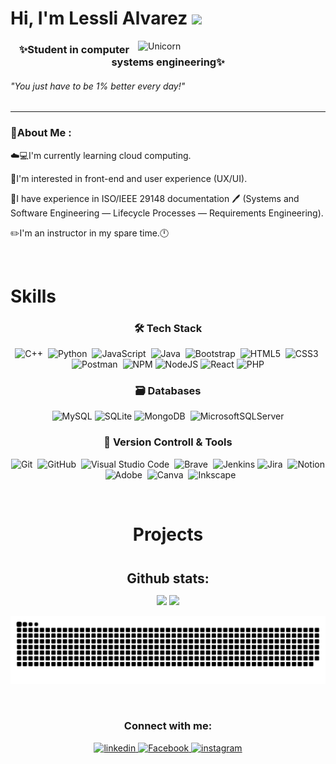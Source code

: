

<h1 aling="center"> Hi, I'm Lessli Alvarez <img src="https://media.giphy.com/media/ObNTw8Uzwy6KQ/giphy.gif" width="35"></h1>
 <img align="right" width=300px alt="Unicorn" src="https://media1.giphy.com/media/v1.Y2lkPTc5MGI3NjExa3h5dnNieXc0c3RsNGVibW1ueXZwYnJjaGVyOGg3bHExY3VwNnRuYiZlcD12MV9pbnRlcm5hbF9naWZfYnlfaWQmY3Q9Zw/LSKHkpRJySs5W81D7B/giphy.gif" />

 <h3 align="center">✨Student in computer systems engineering✨</h3>

  <span>
    <h6 align="left">"<em>You just have to be 1% better every day!</em>"
    </h6>
</span>
  <hr>

<div align="left">
  
 <h3 align="left">💫About Me :</h3>
 
☁️💻I'm currently learning cloud computing.

🎨I'm interested in front-end and user experience (UX/UI).

📖I have experience in ISO/IEEE 29148 documentation 🖊️ (Systems and Software Engineering — Lifecycle Processes — Requirements Engineering).

✏️I'm an instructor in my spare time.🕛

</div>
<br>
<div align="left">
<h1>Skills</h1>
</div>

<div align="Center">
<h3>🛠 Tech Stack</h3>

![C++](https://img.shields.io/badge/c++-%2300599C.svg?style=for-the-badge&logo=c%2B%2B&logoColor=white)&nbsp;
![Python](https://img.shields.io/badge/python-3670A0?style=for-the-badge&logo=python&logoColor=ffdd54)&nbsp;
![JavaScript](https://img.shields.io/badge/javascript-%23323330.svg?style=for-the-badge&logo=javascript&logoColor=%23F7DF1E)&nbsp;
![Java](https://img.shields.io/badge/java-%23ED8B00.svg?style=for-the-badge&logo=java&logoColor=white)&nbsp;
![Bootstrap](https://img.shields.io/badge/bootstrap-%23563D7C.svg?style=for-the-badge&logo=bootstrap&logoColor=white)&nbsp;
![HTML5](https://img.shields.io/badge/html5-%23E34F26.svg?style=for-the-badge&logo=html5&logoColor=white)&nbsp;
![CSS3](https://img.shields.io/badge/css3-%231572B6.svg?style=for-the-badge&logo=css3&logoColor=white)&nbsp;
![Postman](https://img.shields.io/badge/Postman-FF6C37?style=for-the-badge&logo=postman&logoColor=white)&nbsp;
![NPM](https://img.shields.io/badge/NPM-%23CB3837.svg?style=for-the-badge&logo=npm&logoColor=white)
![NodeJS](https://img.shields.io/badge/node.js-6DA55F?style=for-the-badge&logo=node.js&logoColor=white)
![React](https://img.shields.io/badge/react-%2320232a.svg?style=for-the-badge&logo=react&logoColor=%2361DAFB)
![PHP](https://img.shields.io/badge/php-%23777BB4.svg?style=for-the-badge&logo=php&logoColor=white)


<h3> 🗃 Databases </h3>

![MySQL](https://img.shields.io/badge/mysql-4479A1.svg?style=for-the-badge&logo=mysql&logoColor=white)
![SQLite](https://img.shields.io/badge/sqlite-%2307405e.svg?style=for-the-badge&logo=sqlite&logoColor=white)
![MongoDB](https://img.shields.io/badge/MongoDB-%234ea94b.svg?style=for-the-badge&logo=mongodb&logoColor=white)&nbsp;
![MicrosoftSQLServer](https://img.shields.io/badge/Microsoft%20SQL%20Server-CC2927?style=for-the-badge&logo=microsoft%20sql%20server&logoColor=white)




<h3>🧰 Version Controll & Tools </h3>

![Git](https://img.shields.io/badge/git-%23F05033.svg?style=for-the-badge&logo=git&logoColor=white)&nbsp;
![GitHub](https://img.shields.io/badge/github-%23121011.svg?style=for-the-badge&logo=github&logoColor=white)&nbsp;
![Visual Studio Code](https://img.shields.io/badge/Visual%20Studio%20Code-0078d7.svg?style=for-the-badge&logo=visual-studio-code&logoColor=white)&nbsp;
![Brave](https://img.shields.io/badge/Brave-FB542B?style=for-the-badge&logo=Brave&logoColor=white)&nbsp;
![Jenkins](https://img.shields.io/badge/jenkins-%232C5263.svg?style=for-the-badge&logo=jenkins&logoColor=white)
![Jira](https://img.shields.io/badge/jira-%230A0FFF.svg?style=for-the-badge&logo=jira&logoColor=white)&nbsp;
![Notion](https://img.shields.io/badge/Notion-%23000000.svg?style=for-the-badge&logo=notion&logoColor=white)&nbsp;
![Adobe](https://img.shields.io/badge/adobe-%23FF0000.svg?style=for-the-badge&logo=adobe&logoColor=white)&nbsp;
![Canva](https://img.shields.io/badge/Canva-%2300C4CC.svg?style=for-the-badge&logo=Canva&logoColor=white)&nbsp;
![Inkscape](https://img.shields.io/badge/Inkscape-e0e0e0?style=for-the-badge&logo=inkscape&logoColor=080A13)


</div>

<br>
<div align="Center">
<h1>Projects</h1>
</div>
<div align="Center">

</div>

<br>

<div align="center">
<h2 align="center" style="margin: 5px 10px;">Github stats:</h2> 

[![](https://github-readme-stats.vercel.app/api?username=Lesslibls&show_icons=true&theme=tokyonight&hide_border=true&locale=en)](https://github.com/Lesslibls)
[![](https://github-readme-streak-stats.herokuapp.com/?user=Lesslibls&theme=material-palenight)](https://github.com/Lesslibls)
</div>


  <p align="center">
  <img src="https://github.com/DHANOLA/DHANOLA/raw/output/github-contribution-grid-snake.svg" alt="snake"></center>
</p>

<br>

<div align="Center">
<h3>Connect with me:</h3>
</div>

<div align="Center">

  <a href="https://www.linkedin.com/in/lessli-brenda-alvarez-389b32211" target="blank">
    <img src="https://img.shields.io/badge/linkedin-%230077B5.svg?style=for-the-badge&logo=linkedin&logoColor=white" alt="linkedin" />
  </a>
  <a href="https://www.facebook.com/share/1C5c9BUTEW/" target="blank">
    <img src="https://img.shields.io/badge/Facebook-%231877F2.svg?style=for-the-badge&logo=Facebook&logoColor=white" alt="Facebook"/>
  </a>
  <a href="https://www.instagram.com/hidden0011_0111?igsh=MTFpY202bzB4Y3l3NA==" target="blank">
    <img src="https://img.shields.io/badge/Instagram-%23E4405F.svg?style=for-the-badge&logo=Instagram&logoColor=white" alt="instagram"/>
  </a>
</div>

